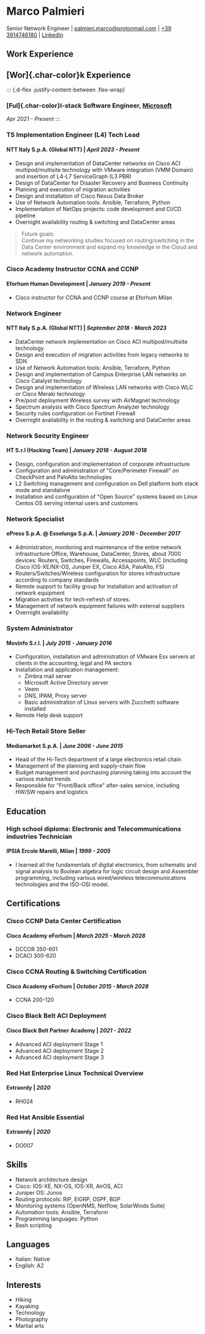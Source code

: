 # Marco Palmieri
Senior Network Engineer
| [palmieri.marco@protonmail.com](mailto:palmieri.marco@protonmail.com)
| [+39 3914746180](tel:+393914746180)
| [Linkedin](https://www.linkedin.com/in/palmierimarco1984/)

## Work Experience

## [Wor]{.char-color}k Experience

::: {.d-flex .justify-content-between .flex-wrap}
### [Ful]{.char-color}l-stack Software Engineer, [Microsoft](https://www.linkedin.com/company/microsoft/)
*Apr 2021 - Present*
:::

### TS Implementation Engineer (L4) Tech Lead
#### NTT Italy S.p.A. (Global NTT) | *April 2023 - Present*
- Design and implementation of DataCenter networks on Cisco ACI multipod/multisite technology with VMware integration (VMM Domain) and insertion of L4-L7
ServiceGraph (L3 PBR)
- Design of DataCenter for Disaster Recovery and Business Continuity
- Planning and execution of migration activities
- Design and installation of Cisco Nexus Data Broker
- Use of Network Automation tools: Ansible, Terraform, Python
- Implementation of NetOps projects: code development and CI/CD pipeline
- Overnight availability routing & switching and DataCenter areas

> Future goals: <br>
Continue my networking studies focused on routing/switching in the Data Center environment and expand my knowledge in the Cloud and network automation.

### Cisco Academy Instructor CCNA and CCNP
#### Eforhum Human Development | *January 2019 - Present*
- Cisco instructor for CCNA and CCNP course at Eforhum Milan

### Network Engineer
#### NTT Italy S.p.A. (Global NTT) | *September 2018 - March 2023*
- DataCenter network implementation on Cisco ACI multipod/multisite technology
- Design and execution of migration activities from legacy networks to SDN
- Use of Network Automation tools: Ansible, Terraform, Python
- Design and implementation of Campus Enterprise LAN networks on Cisco Catalyst
technology
- Design and implementation of Wireless LAN networks with Cisco WLC or Cisco
Meraki technology
- Pre/post deployment Wireless survey with AirMagnet technology
- Spectrum analysis with Cisco Spectrum Analyzer technology
- Security rules configuration on Fortinet Firewall
- Overnight availability in the routing & switching and DataCenter areas

### Network Security Engineer
#### HT S.r.l (Hacking Team) | *January 2018 - August 2018*
- Design, configuration and implementation of corporate infrastructure
- Configuration and administration of "Core/Perimeter Firewall" on CheckPoint
and PaloAlto technologies
- L2 Switching management and configuration on Dell platform both stack mode and
standalone
- Installation and configuration of "Open Source" systems based on Linux Centos
OS serving internal users and customers

### Network Specialist
#### ePress S.p.A. @ Esselunga S.p.A. | *January 2016 - December 2017*
- Administration, monitoring and maintenance of the entire network infrastructure Office, Warehouse, DataCenter, Stores, about 7000 devices: Routers, Switches, Firewalls, Accesspoints, WLC (including Cisco IOS-XE/NX-OS, Juniper EX, Cisco ASA, PaloAlto, F5)
- Routers/Switches/Wireless configuration for stores infrastructure according to company standards
- Remote support to facility group for installation and activation of network
equipment
- Migration activities for tech-refresh of stores.
- Management of network equipment failures with external suppliers
- Overnight availability

### System Administrator
#### Movinfo S.r.l. | *July 2015 - January 2016*
- Configuration, installation and administration of VMware Esx servers at clients in the accounting, legal and PA sectors
- Installation and application management:
    - Zimbra mail server
    - Microsoft Active Directory server
    - Veem
    - DNS, IPAM, Proxy server
    - Basic administration of Linux servers with Zucchetti software installed
- Remote Help desk support

### Hi-Tech Retail Store Seller
#### Mediamarket S.p.A. | *June 2006 - June 2015*
- Head of the Hi-Tech department of a large electronics retail chain
- Management of the planning and supply-chain flow
- Budget management and purchasing planning taking into account the various
market trends
- Responsible for "Front/Back office" after-sales service, including HW/SW repairs and
logistics

## Education

### High school diploma: Electronic and Telecommunications industries Technician
#### IPSIA Ercole Marelli, Milan | *1999 - 2005*
- I learned all the fundamentals of digital electronics, from schematic and signal analysis to Boolean algebra for logic circuit design and Assembler programming, including various wired/wireless telecommunications technologies and the ISO-OSI model.

## Certifications

### Cisco CCNP Data Center Certification
#### Cisco Academy eForhum | *March 2025 - March 2028*
- DCCOR 350-601
- DCACI 300-620

### Cisco CCNA Routing & Switching Certification
#### Cisco Academy eForhum | *October 2015 - March 2028*
- CCNA 200-120

### Cisco Black Belt ACI Deployment
#### Cisco Black Belt Partner Academy | *2021 - 2022*
- Advanced ACI deployment Stage 1
- Advanced ACI deployment Stage 2
- Advanced ACI deployment Stage 3

### Red Hat Enterprise Linux Technical Overview
#### Extraordy | *2020*
- RH024

### Red Hat Ansible Essential
#### Extraordy | *2020*
- DO007

## Skills
- Network architecture design
- Cisco: IOS-XE, NX-OS, IOS-XR, AirOS, ACI
- Juniper OS: Junos
- Routing protocols: RIP, EIGRP, OSPF, BGP
- Monitoring systems (OpenNMS, Netflow, SolarWinds Suite)
- Automation tools: Ansible, Terraform
- Programming languages: Python
- Bash scripting

## Languages
- Italian: Native
- English: A2

## Interests
- Hiking
- Kayaking
- Technology
- Photography
- Martial arts
